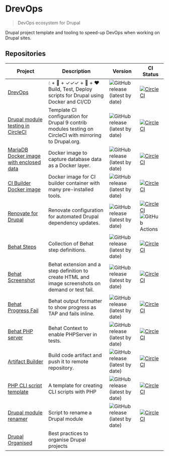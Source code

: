 # DrevOps

> DevOps ecosystem for Drupal

Drupal project template and tooling to speed-up DevOps when working on Drupal sites.

## Repositories 

| Project | Description | Version | CI Status |
|---|---|---|---|
| [DrevOps](https://github.com/drevops/drevops) | 💧 + 🐳 + ✓✓✓ + 🤖 + ❤️ Build, Test, Deploy scripts for Drupal using Docker and CI/CD|![GitHub release (latest by date)](https://img.shields.io/github/v/release/drevops/drevops)|[![CircleCI](https://circleci.com/gh/drevops/drevops/tree/9.x.svg?style=shield)](https://circleci.com/gh/drevops/drevops/tree/9.x)|
| [Drupal module testing in CircleCI](https://github.com/integratedexperts/drupal_circleci) | Template CI configuration for Drupal 9 contrib modules testing on CircleCI with mirroring to Drupal.org.|![GitHub release (latest by date)](https://img.shields.io/github/v/release/drevops/drupal_circleci)|[![CircleCI](https://circleci.com/gh/drevops/drupal_circleci.svg?style=shield)](https://circleci.com/gh/drevops/drupal_circleci)|
| [MariaDB Docker image with enclosed data](https://github.com/drevops/mariadb-drupal-data) | Docker image to capture database data as a Docker layer.|![GitHub release (latest by date)](https://img.shields.io/github/v/release/drevops/mariadb-drupal-data)|[![CircleCI](https://circleci.com/gh/drevops/mariadb-drupal-data.svg?style=shield)](https://circleci.com/gh/drevops/mariadb-drupal-data)|
| [CI Builder Docker image](https://github.com/drevops/ci-builder) | Docker image for CI builder container with many pre-installed tools.|![GitHub release (latest by date)](https://img.shields.io/github/v/release/drevops/ci-builder)|[![CircleCI](https://circleci.com/gh/drevops/ci-builder.svg?style=shield)](https://circleci.com/gh/drevops/ci-builder)|
| [Renovate for Drupal](https://github.com/drevops/renovate-drupal) | Renovate configuration for automated Drupal dependency updates.|![GitHub release (latest by date)](https://img.shields.io/github/v/release/drevops/renovate-drupal)|[![CircleCI](https://dl.circleci.com/status-badge/img/gh/drevops/renovate-circleci-drupal-example/tree/main.svg?style=shield)](https://dl.circleci.com/status-badge/redirect/gh/drevops/renovate-circleci-drupal-example/tree/main)<br/>![GitHub Actions](https://github.com/drevops/renovate-drupal/actions/workflows/renovate.yml/badge.svg)|
| [Behat Steps](https://github.com/drevops/behat-steps) | Collection of Behat step definitions.|![GitHub release (latest by date)](https://img.shields.io/github/v/release/drevops/behat-steps)|[![CircleCI](https://dl.circleci.com/status-badge/img/gh/drevops/behat-steps/tree/master.svg?style=shield)](https://dl.circleci.com/status-badge/redirect/gh/drevops/behat-steps/tree/master)|
| [Behat Screenshot](https://github.com/drevops/behat-screenshot) | Behat extension and a step definition to create HTML and image screenshots on demand or test fail.|![GitHub release (latest by date)](https://img.shields.io/github/v/release/drevops/behat-screenshot)|[![CircleCI](https://circleci.com/gh/drevops/behat-screenshot.svg?style=shield)](https://circleci.com/gh/drevops/behat-screenshot)|
| [Behat Progress Fail](https://github.com/drevops/behat-format-progress-fail) | Behat output formatter to show progress as TAP and fails inline.|![GitHub release (latest by date)](https://img.shields.io/github/v/release/drevops/behat-format-progress-fail)|[![CircleCI](https://circleci.com/gh/drevops/behat-format-progress-fail.svg?style=shield)](https://circleci.com/gh/drevops/behat-format-progress-fail)|
| [Behat PHP server](https://github.com/drevops/behat-phpserver) | Behat Context to enable PHPServer in tests.|![GitHub release (latest by date)](https://img.shields.io/github/v/release/drevops/behat-phpserver)|[![CircleCI](https://circleci.com/gh/drevops/behat-phpserver.svg?style=shield)](https://circleci.com/gh/drevops/behat-phpserver)|
| [Artifact Builder](https://github.com/drevops/git-artifact) | Build code artifact and push it to remote repository.|![GitHub release (latest by date)](https://img.shields.io/github/v/release/drevops/git-artifact)|[![CircleCI](https://circleci.com/gh/drevops/git-artifact.svg?style=shield&circle-token=04cc2cab69b05f60a48e474f966a5bce8a71b1aa)](https://circleci.com/gh/drevops/git-artifact)|
| [PHP CLI script template](https://github.com/drevops/php-cli-script-template) | A template for creating CLI scripts with PHP|![GitHub release (latest by date)](https://img.shields.io/github/v/release/drevops/php-cli-script-template)|[![CircleCI](https://circleci.com/gh/drevops/php-cli-script-template/tree/main.svg?style=shield)](https://circleci.com/gh/drevops/php-cli-script-template/tree/main)|
| [Drupal module renamer](https://github.com/drevops/drupal-module-renamer) | Script to rename a Drupal module |![GitHub release (latest by date)](https://img.shields.io/github/v/release/drevops/drupal-module-renamer)|[![CircleCI](https://circleci.com/gh/drevops/drupal-module-renamer/tree/master.svg?style=shield)](https://circleci.com/gh/drevops/drupal-module-renamer/tree/master)|
| [Drupal Organised](https://github.com/drevops/drupal-organised) | Best practices to organise Drupal projects |||

